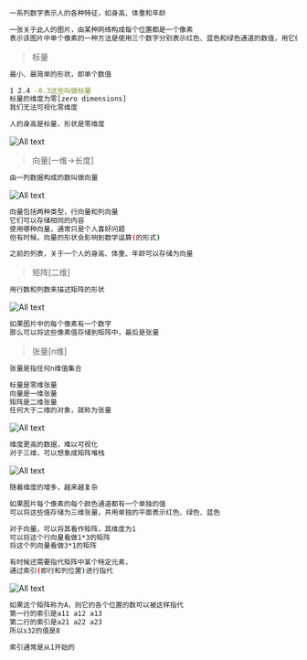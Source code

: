 
```bash
一系列数字表示人的各种特征，如身高、体重和年龄
```

```bash
一张关于此人的图片，由某种网络构成每个位置都是一个像素
表示该图片中单个像素的一种方法是使用三个数字分别表示红色、蓝色和绿色通道的数值，用它们纬度的数量来描述各种数据形状
```

>标量

```bash
最小、最简单的形状，即单个数值
```

```bash
1 2.4 -0.3这些叫做标量
标量的维度为零[zero dimensions]
我们无法可视化零维度
```

```bash
人的身高是标量，形状是零维度
```

![All text](http://ww1.sinaimg.cn/large/dc05ba18gy1flpreaxey7j20ic083abe.jpg)

>向量[一维->长度]

```bash
由一列数据构成的数叫做向量
```

![All text](http://ww1.sinaimg.cn/large/dc05ba18gy1flprd64gufj20et07rt9b.jpg)

```bash
向量包括两种类型，行向量和列向量
它们可以存储相同的内容
使用哪种向量，通常只是个人喜好问题
但有时候，向量的形状会影响到数学运算(的形式)
```

```bash
之前的列表，关于一个人的身高、体重、年龄可以存储为向量
```

>矩阵[二维]

```bash
用行数和列数来描述矩阵的形状
```

![All text](http://ww1.sinaimg.cn/large/dc05ba18gy1flprku342uj20gz082juc.jpg)

```bash
如果图片中的每个像素有一个数字
那么可以将这些像素值存储到矩阵中，最后是张量
```

>张量[n维]

```bash
张量是指任何n维值集合
```

```bash
标量是零维张量
向量是一维张量
矩阵是二维张量
任何大于二维的对象，就称为张量
```

![All text](http://ww1.sinaimg.cn/large/dc05ba18gy1flprortp0lj20gp08n758.jpg)

```bash
维度更高的数据，难以可视化
对于三维，可以想象成矩阵堆栈
```

![All text](http://ww1.sinaimg.cn/large/dc05ba18gy1flprwc209wj20gc07pmzr.jpg)

```bash
随着维度的增多，越来越复杂
```

```bash
如果图片每个像素的每个颜色通道都有一个单独的值
可以将这些值存储为三维张量，并用单独的平面表示红色、绿色、蓝色
```

```bash
对于向量，可以将其看作矩阵，其维度为1
可以将这个行向量看做1*3的矩阵
将这个列向量看做3*1的矩阵
```

```bash
有时候还需要指代矩阵中某个特定元素，
通过索引(即行和列位置)进行指代
```

![All text](http://ww1.sinaimg.cn/large/dc05ba18gy1flps4xd26qj20gu075aaw.jpg)

```bash
如果这个矩阵称为A，则它的各个位置的数可以被这样指代
第一行的索引是a11 a12 a13
第二行的索引是a21 a22 a23
所以s32的值是8
```

```bash
索引通常是从1开始的
```